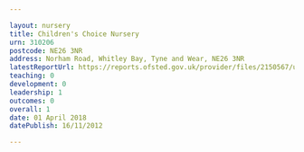 ```yaml
---

layout: nursery
title: Children's Choice Nursery
urn: 310206
postcode: NE26 3NR
address: Norham Road, Whitley Bay, Tyne and Wear, NE26 3NR
latestReportUrl: https://reports.ofsted.gov.uk/provider/files/2150567/urn/310206.pdf
teaching: 0
development: 0
leadership: 1
outcomes: 0
overall: 1
date: 01 April 2018 
datePublish: 16/11/2012

---
```

